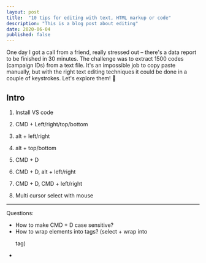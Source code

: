 ```yaml
---
layout: post
title:  "10 tips for editing with text, HTML markup or code"
description: "This is a blog post about editing"
date: 2020-06-04
published: false
---
```


One day I got a call from a friend, really stressed out – there's a data report to be finished in 30 minutes. The challenge was to extract 1500 codes (campaign IDs) from a text file. It's an impossible job to copy paste manually, but with the right text editing techniques it could be done in a couple of keystrokes. Let's explore them! :rocket:

<!--more-->

## Intro

1. Install VS code

2. CMD + Left/right/top/bottom

3. alt + left/right

4. alt + top/bottom

5. CMD + D

6. CMD + D, alt + left/right

7. CMD + D, CMD + left/right

8. Multi cursor select with mouse

______

Questions:

- How to make CMD + D case sensitive?
- How to wrap elements into tags? (select + wrap into <p> tag)
-
